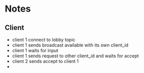 # Notes
## Client
- client 1 connect to lobby topic
- client 1 sends broadcast available with its own client_id
- client 1 waits for input 
- client 1 sends request to other client_id and waits for accept
- client 2 sends accept to client 1
- 